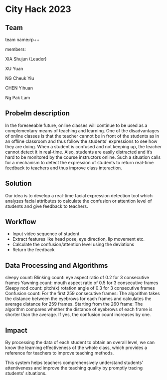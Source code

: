 # City Hack 2023

## Team

team name:rp++ 

members: 

XIA Shujun (Leader) 

XU Yuan 

NG Cheuk Yiu 

CHEN Yihuan  

Ng Pak Lam

## Probelm description

In the foreseeable future, online classes will continue to be used as a complementary means of teaching and learning. One of the disadvantages of online classes is that the teacher cannot be in front of the students as in an offline classroom and thus follow the students' expressions to see how they are doing. When a student is confused and not keeping up, the teacher cannot detect it in real-time. Also, students are easily distracted and it’s hard to be monitored by the course instructors online. Such a situation calls for a mechanism to detect the expression of students to return real-time feedback to teachers and thus improve class interaction.  

## Solution

Our idea is to develop a real-time facial expression detection tool which analyzes facial attributes to calculate the confusion or attention level of students and give feedback to teachers. 

## Workflow

- Input video sequence of student
- Extract features like head pose, eye direction, lip movement etc.
- Calculate the confusion/attention level using the deviations
- Return the feedback

## Data Processing and Algorithms

sleepy count: Blinking count: eye aspect ratio of 0.2 for 3 consecutive frames Yawning count: mouth aspect ratio of 0.5 for 3 consecutive frames Sleepy nod count: pitch(x) rotation angle of 0.3 for 3 consecutive frames Confusion count: For the first 259 consecutive frames: The algorithm takes the distance between the eyebrows for each frames and calculates the average distance for 259 frames. Starting from the 260 frame: The algorithm compares whether the distance of eyebrows of each frame is shorter than the average. If yes, the confusion count increases by one. 

## Impact

By processing the data of each student to obtain an overall level, we can know the learning effectiveness of the whole class, which provides a reference for teachers to improve teaching methods.

This system helps teachers comprehensively understand students’ attentiveness and improve the teaching quality by promptly tracing  students’ situations.
